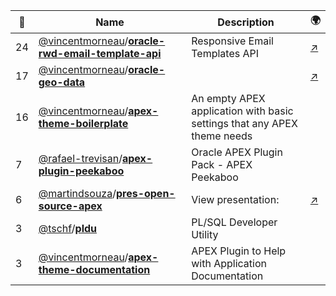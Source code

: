 |:star2: | Name | Description | 🌍|
|---|---|---|---|
|24|[@vincentmorneau](https://github.com/vincentmorneau)/[**oracle-rwd-email-template-api**](https://github.com/vincentmorneau/oracle-rwd-email-template-api)|Responsive Email Templates API|[:arrow_upper_right:](http://vmorneau.me/oracle-responsive-email-templates/)|
|17|[@vincentmorneau](https://github.com/vincentmorneau)/[**oracle-geo-data**](https://github.com/vincentmorneau/oracle-geo-data)||[:arrow_upper_right:](https://demo.insum.ca/ords/f?p=131)|
|16|[@vincentmorneau](https://github.com/vincentmorneau)/[**apex-theme-boilerplate**](https://github.com/vincentmorneau/apex-theme-boilerplate)|An empty APEX application with basic settings that any APEX theme needs||
|7|[@rafael-trevisan](https://github.com/rafael-trevisan)/[**apex-plugin-peekaboo**](https://github.com/rafael-trevisan/apex-plugin-peekaboo)|Oracle APEX Plugin Pack - APEX Peekaboo||
|6|[@martindsouza](https://github.com/martindsouza)/[**pres-open-source-apex**](https://github.com/martindsouza/pres-open-source-apex)|View presentation: |[:arrow_upper_right:](http://martindsouza.github.io/pres-open-source-apex)|
|3|[@tschf](https://github.com/tschf)/[**pldu**](https://github.com/tschf/pldu)|PL/SQL Developer Utility||
|3|[@vincentmorneau](https://github.com/vincentmorneau)/[**apex-theme-documentation**](https://github.com/vincentmorneau/apex-theme-documentation)|APEX Plugin to Help with Application Documentation||

